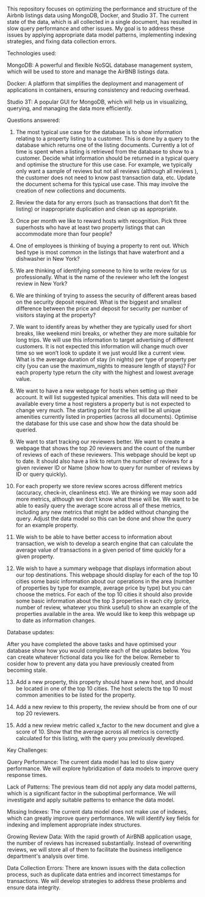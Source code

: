 This repository focuses on optimizing the performance and structure of the Airbnb listings data using MongoDB, Docker, and Studio 3T. The current state of the data, which is all collected in a single document, has resulted in slow query performance and other issues. My goal is to address these issues by applying appropriate data model patterns, implementing indexing strategies, and fixing data collection errors.

Technologies used:


MongoDB: A powerful and flexible NoSQL database management system, which will be used to store and manage the AirBNB listings data.


Docker: A platform that simplifies the deployment and management of applications in containers, ensuring consistency and reducing overhead.


Studio 3T: A popular GUI for MongoDB, which will help us in visualizing, querying, and managing the data more efficiently.


Questions answered:


1) The most typical use case for the database is to show information relating to a property listing to a customer. This is done by a query to the database which returns one of the listing documents. Currently a lot of time is spent when a listing is retrieved from the database to show to a customer. Decide what information should be returned in a typical query and optimise the structure for this use case. For example, we typically only want a sample of reviews but not all reviews (although all reviews ), the customer does not need to know past transaction data, etc. Update the document schema for this typical use case. This may involve the creation of new collections and documents.


2) Review the data for any errors (such as transactions that don’t fit the listing) or inappropriate duplication and clean up as appropriate.


4) Once per month we like to reward hosts with recognition. Pick three superhosts who have at least two property listings that can accommodate more than four people?


4) One of employees is thinking of buying a property to rent out. Which bed type is most common in the listings that have waterfront and a dishwasher in New York?


5) We are thinking of identifying someone to hire to write review for us professionally. What is the name of the reviewer who left the longest review in New York?


6) We are thinking of trying to assess the security of different areas based on the security deposit required. What is the biggest and smallest difference between the price and deposit for security per number of visitors staying at the property?


7) We want to identify areas by whether they are typically used for short breaks, like weekend mini breaks, or whether they are more suitable for long trips. We will use this information to target advertising of different customers. It is not expected this information will change much over time so we won’t look to update it we just would like a current view. What is the average duration of stay (in nights) per type of property per city (you can use the maximum_nights to measure length of stays)? For each property type return the city with the highest and lowest average value.


8) We want to have a new webpage for hosts when setting up their account. It will list suggested typical amenities. This data will need to be available every time a host registers a property but is not expected to change very much. The starting point for the list will be all unique amenities currently listed in properties (across all documents). Optimise the database for this use case and show how the data should be queried.


9) We want to start tracking our reviewers better. We want to create a webpage that shows the top 20 reviewers and the count of the number of reviews of each of these reviewers. This webpage should be kept up to date. It should also have a link to return the number of reviews for a given reviewer ID or Name (show how to query for number of reviews by ID or query quickly).


10) For each property we store review scores across different metrics (accuracy, check-in, cleanliness etc). We are thinking we may soon add more metrics, although we don’t know what these will be. We want to be able to easily query the average score across all of these metrics, including any new metrics that might be added without changing the query. Adjust the data model so this can be done and show the query for an example property.


11) We wish to be able to have better access to information about transaction, we wish to develop a search engine that can calculate the average value of transactions in a given period of time quickly for a given property.


12) We wish to have a summary webpage that displays information about our top destinations. This webpage should display for each of the top 10 cities some basic information about our operations in the area (number of properties by type for example, average price by type) but you can choose the metrics. For each of the top 10 cities it should also provide some basic information about the top 3 properties in each city (price, number of review, whatever you think useful) to show an example of the properties available in the area. We would like to keep this webpage up to date as information changes.


Database updates:


After you have completed the above tasks and have optimised your database show how you would complete each of the updates below. You can create whatever fictional data you like for the below. Remeber to cosider how to prevent any data you have previously created from becoming stale.


13) Add a new property, this property should have a new host, and should be located in one of the top 10 cities. The host selects the top 10 most common amenities to be listed for the property.


14) Add a new review to this property, the review should be from one of our top 20 reviewers.


15) Add a new review metric called x_factor to the new document and give a score of 10. Show that the average across all metrics is correctly calculated for this listing, with the query you previously developed.


Key Challenges:

Query Performance: The current data model has led to slow query performance. We will explore hybridization of data models to improve query response times.

Lack of Patterns: The previous team did not apply any data model patterns, which is a significant factor in the suboptimal performance. We will investigate and apply suitable patterns to enhance the data model.

Missing Indexes: The current data model does not make use of indexes, which can greatly improve query performance. We will identify key fields for indexing and implement appropriate index structures.

Growing Review Data: With the rapid growth of AirBNB application usage, the number of reviews has increased substantially. Instead of overwriting reviews, we will store all of them to facilitate the business intelligence department's analysis over time.

Data Collection Errors: There are known issues with the data collection process, such as duplicate data entries and incorrect timestamps for transactions. We will develop strategies to address these problems and ensure data integrity.

